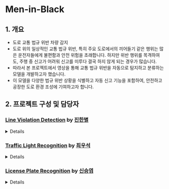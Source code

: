# Men-in-Black

## 1. 개요
- 도로 교통 법규 위반 차량 감지
- 도로 위의 일상적인 교통 법규 위반, 특히 주요 도로에서의 끼어들기 같은 행위는 많은 운전자들에게 불편함과 안전 위험을 초래합니다. 하지만 위반 행위를 목격하여도, 주행 중 신고가 어려워 신고를 미루다 결국 하지 않게 되는 경우가 많습니다.
- 따라서 본 프로젝트에서 영상을 통해 교통 법규 위반을 자동으로 탐지하고 분류하는 모델을 개발하고자 했습니다.
- 이 모델을 다양한 법규 위반 상황을 식별하고 자동 신고 기능을 포함하여, 안전하고 공장한 도로 환경 조성에 기여하고자 합니다.

## 2. 프로젝트 구성 및 담당자

### [Line Violation Detection](https://github.com/SeSAC-Men-in-Black/Men-in-Black/tree/074ad63391bab45290966de5b0f9d747f9a252ae/Line%20violation%20detection) by [진한별](https://github.com/Moonbyeol)
<details>
<summary>Details</summary>
<br>
</details>

### [Traffic Light Recognition](https://github.com/SeSAC-Men-in-Black/Men-in-Black/tree/main/Traffic%20Light) by [최우석](https://github.com/Wangws1004)
<details>
<summary>Details</summary>
<br>
</details>

### [License Plate Recognition](https://github.com/SeSAC-Men-in-Black/Men-in-Black/tree/main/Automatic%20License%20Plate%20Recognition) by [신승엽](https://github.comsyshin0116)
<details>
<summary>Details</summary>

# Traffic Light Recognition

## 진행 과정:

- Model: Yolov8m epochs = 200, batch = 32, lrf = 0.001
    
- Dataset: [Roboflow - Traffic light Computer Vision Project](https://universe.roboflow.com/trafficlightdetect/traffic-light-ke5b5)
    
    - 1,000 images (Train / Valid / Test = 701 / 199 / 100)           
        - Augmentations (Train Image 4206 장으로 데이터 증강)
            - RandomResizedCrop(640)  # 이미지 크기를 무작위로 자르고 640x640 크기로 조절
            - RandomHorizontalFlip(),  # 50% 확률로 좌우 반전
            - ColorJitter(brightness=0.2, contrast=0.2, saturation=0.2, hue=0.1),  # 색상, 대비, 채도 및 색조를 무작위로 조절
            - RandomRotation(10),  # 최대 10도까지 무작위로 회전
            - RandomAffine(degrees=0, translate=(0.1, 0.1), scale=(0.9, 1.1), shear=10),  # 무작위로 이동, 크기 조절, 기울임 변환
            - GaussianBlur(kernel_size=3),  # 가우시안 블러 적용
                
- Training:
    
hyper parameters:

`Ultralytics YOLOv8.0.73 🚀 Python-3.10.9 torch-2.0.1 CUDA:0 (Tesla T4, 14972MiB)
yolo/engine/trainer: task=detect, mode=train, model=yolov8m.pt, data=/content/Traffic_light/data.yaml, epochs=200, patience=50, batch=32, imgsz=640, save=True, save_period=-1, cache=False, device=None, workers=8, project=None, name=None, exist_ok=False, pretrained=False, optimizer=SGD, verbose=True, seed=0, deterministic=True, single_cls=False, image_weights=False, rect=False, cos_lr=False, close_mosaic=0, resume=False, amp=True, overlap_mask=True, mask_ratio=4, dropout=0.0, val=True, split=val, save_json=False, save_hybrid=False, conf=None, iou=0.7, max_det=300, half=False, dnn=False, plots=True, source=None, show=False, save_txt=False, save_conf=False, save_crop=False, show_labels=True, show_conf=True, vid_stride=1, line_thickness=3, visualize=False, augment=False, agnostic_nms=False, classes=None, retina_masks=False, boxes=True, format=torchscript, keras=False, optimize=False, int8=False, dynamic=False, simplify=False, opset=None, workspace=4, nms=False, lr0=0.01, lrf=0.001, momentum=0.937, weight_decay=0.0005, warmup_epochs=3.0, warmup_momentum=0.8, warmup_bias_lr=0.1, box=7.5, cls=0.5, dfl=1.5, pose=12.0, kobj=1.0, label_smoothing=0.0, nbs=64, hsv_h=0.015, hsv_s=0.7, hsv_v=0.4, degrees=0.0, translate=0.1, scale=0.5, shear=0.0, perspective=0.0, flipud=0.0, fliplr=0.5, mosaic=1.0, mixup=0.0, copy_paste=0.0, cfg=None, v5loader=False, tracker=botsort.yaml, save_dir=runs/detect/train21
Overriding model.yaml nc=80 with nc=4`

model summary:
<img width="765" alt="Screenshot 2023-12-21 at 1 46 12 PM" src="https://github.com/Wangws1004/WS_Project/assets/140369529/e423bcc2-ccdc-4beb-b1c9-b8c7f79fc46c">

#### WandB
- Confusion matrix
![Traffic_light_confusion_matrix](https://github.com/Wangws1004/WS_Project/assets/140369529/2ff90079-120c-4010-8142-2a06ed8c00cb)

- F1 curve
![Traffic_light_F1_curve](https://github.com/Wangws1004/WS_Project/assets/140369529/87105929-1d6b-4c23-8b39-99047e1e7b64)

- P curve
![Traffic_light_P_curve](https://github.com/Wangws1004/WS_Project/assets/140369529/516b5558-3293-439e-b141-739a23e90820)

- R curve
![Traffic_light_R_curve](https://github.com/Wangws1004/WS_Project/assets/140369529/6a8277b4-7657-4aeb-9a80-6b0043a995e1)

- PR curve
![Traffic_light_PR_curve](https://github.com/Wangws1004/WS_Project/assets/140369529/a34f456a-1c17-409b-8ddc-8981ff7d323f)

- Result
![Traffic_light_result](https://github.com/Wangws1004/WS_Project/assets/140369529/65ed54e7-51c8-4372-9292-aa03c3bd5b29)


## 3. 데이터셋 & 사용 툴

#### [\[Roboflow\]License Plate Recognition Object Detection Dataset (v4, resized640_aug3x-ACCURATE)](https://universe.roboflow.com/roboflow-universe-projects/license-plate-recognition-rxg4e/dataset/4)
- 24242 images
- 데이터 증강(Augmentation)
  - Flip: Horizontal 
  - Crop: 0% Minimum Zoom, 15% Maximum Zoom 
  - Rotation: Between -10° and +10° 
  - Shear: ±2° Horizontal, ±2° Vertical 
  - Grayscale: Apply to 10% of images 
  - Hue: Between -15° and +15° 
  - Saturation: Between -15% and +15% 
  - Brightness: Between -15% and +15% 
  - Exposure: Between -15% and +15% 
  - Blur: Up to 0.5px 
  - Cutout: 5 boxes with 2% size each
 
![](https://i.imgur.com/CqP6mNG.png)

